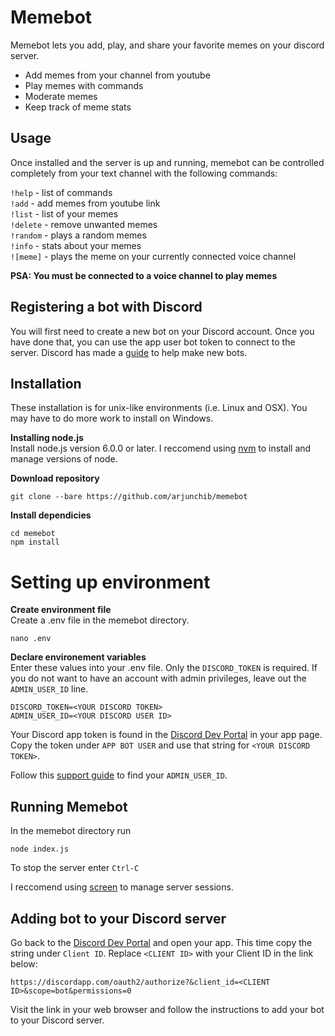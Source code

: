 # Memebot

Memebot lets you add, play, and share your favorite memes on your discord server.

* Add memes from your channel from youtube
* Play memes with commands
* Moderate memes
* Keep track of meme stats

## Usage
Once installed and the server is up and running, memebot can be controlled completely from your text channel with the following commands:

`!help` - list of commands  
`!add` - add memes from youtube link  
`!list` - list of your memes  
`!delete` - remove unwanted memes  
`!random` - plays a random memes  
`!info` - stats about your memes  
`![meme]` - plays the meme on your currently connected voice channel

**PSA: You must be connected to a voice channel to play memes**

## Registering a bot with Discord

You will first need to create a new bot on your Discord account. Once you have done that, you can use the app user bot token to connect to the server. Discord has made a  [guide](https://discordapp.com/developers/docs/intro "discordapp.com") to help make new bots.

## Installation

These installation is for unix-like environments (i.e. Linux and OSX). You may have to do more work to install on Windows.

**Installing node.js**  
Install node.js version 6.0.0 or later. I reccomend using [nvm](https://github.com/creationix/nvm) to install and manage versions of node.

**Download repository**  
```
git clone --bare https://github.com/arjunchib/memebot
```

**Install dependicies**  
```
cd memebot
npm install
```

# Setting up environment

**Create environment file**  
Create a .env file in the memebot directory.  
```
nano .env
```

**Declare environement variables**  
Enter these values into your .env file. Only the `DISCORD_TOKEN` is required. If you do not want to have an account with admin privileges, leave out the `ADMIN_USER_ID` line.
```
DISCORD_TOKEN=<YOUR DISCORD TOKEN>
ADMIN_USER_ID=<YOUR DISCORD USER ID>
```

Your Discord app token is found in the [Discord Dev Portal](https://discordapp.com/developers/applications/me) in your app page. Copy the token under `APP BOT USER` and use that string for `<YOUR DISCORD TOKEN>`.

Follow this [support guide](https://support.discordapp.com/hc/en-us/articles/206346498-Where-can-I-find-my-User-Server-Message-ID-) to find your `ADMIN_USER_ID`.

## Running Memebot

In the memebot directory run
```
node index.js
```

To stop the server enter `Ctrl-C`

I reccomend using [screen](https://www.linode.com/docs/networking/ssh/using-gnu-screen-to-manage-persistent-terminal-sessions) to manage server sessions.

## Adding bot to your Discord server

Go back to the [Discord Dev Portal](https://discordapp.com/developers/applications/me) and open your app. This time copy the string under `Client ID`. Replace `<CLIENT ID>` with your Client ID in the link below:

```
https://discordapp.com/oauth2/authorize?&client_id=<CLIENT ID>&scope=bot&permissions=0
```

Visit the link in your web browser and follow the instructions to add your bot to your Discord server.
